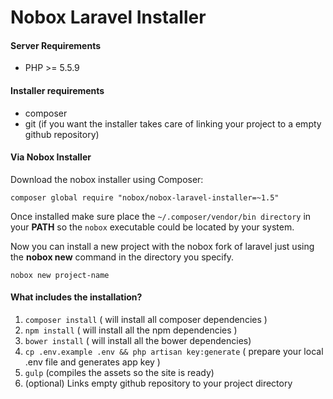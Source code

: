 # Nobox Laravel Installer


#### Server Requirements

* PHP >= 5.5.9

#### Installer requirements

* composer
* git (if you want the installer takes care of linking your project to a empty github repository)


#### Via Nobox Installer

Download the nobox installer using Composer:

```
composer global require "nobox/nobox-laravel-installer=~1.5"
```

Once installed make sure place the ``~/.composer/vendor/bin directory`` in your **PATH** so the ``nobox`` executable could be located by your system.


Now you can install a new project with the nobox fork of laravel just using the **nobox new** command in the directory you specify.

```
nobox new project-name
```

#### What includes the installation?

1. ``composer install`` ( will install all composer dependencies )
2. ``npm install`` ( will install all the npm dependencies )
3. ``bower install`` ( will install all the bower dependencies)
4. ``cp .env.example .env && php artisan key:generate`` ( prepare your local .env file and generates app key )
5. ``gulp`` (compiles the assets so the site is ready)
5. (optional) Links empty github repository to your project directory

